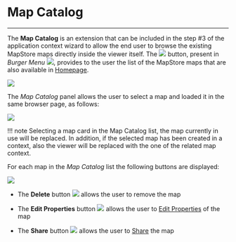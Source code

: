 # Map Catalog

*******************

The **Map Catalog** is an extension that can be included in the step #3 of the application context wizard to allow the end user to browse the existing MapStore maps directly inside the viewer itself. The <img src="../img/button/map-catalog-button.jpg" class="ms-docbutton"/> button, present in *Burger Menu* <img src="../img/button/burger.jpg" class="ms-docbutton" />, provides to the user the list of the MapStore maps that are also available in [Homepage](https://mapstore.geosolutionsgroup.com/mapstore/#/).

<img src="../img/map-catalog/map-catalog-panel.jpg" class="ms-docimage"/>

The *Map Catalog* panel allows the user to select a map and loaded it in the same browser page, as follows:

<img src="../img/map-catalog/context-to-map.gif" class="ms-docimage"/>

!!! note
    Selecting a map card in the Map Catalog list, the map currently in use will be replaced. In addition, if the selected map has been created in a context, also the viewer will be replaced with the one of the related map context.

For each map in the *Map Catalog* list the following buttons are displayed:

<img src="../img/map-catalog/buttons-on-map-catalog.jpg" class="ms-docimage" style="max-width:500px;"/>

* The **Delete** button <img src="../img/button/delete_button.jpg" class="ms-docbutton" /> allows the user to remove the map

* The **Edit Properties** button <img src="../img/button/properties.jpg" class="ms-docbutton" /> allows the user to [Edit Properties](resources-properties.md#resource-properties) of the map

* The **Share** button <img src="../img/button/share.jpg" class="ms-docbutton" /> allows the user to [Share](share.md#sharing-resources) the map
